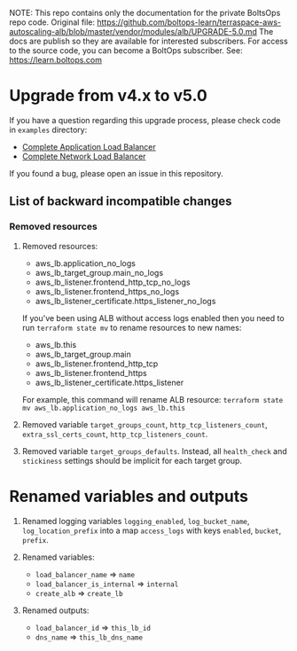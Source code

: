 <!-- note marker start -->
NOTE: This repo contains only the documentation for the private BoltsOps repo code.
Original file: https://github.com/boltops-learn/terraspace-aws-autoscaling-alb/blob/master/vendor/modules/alb/UPGRADE-5.0.md
The docs are publish so they are available for interested subscribers.
For access to the source code, you can become a BoltOps subscriber.
See: https://learn.boltops.com

<!-- note marker end -->

# Upgrade from v4.x to v5.0

If you have a question regarding this upgrade process, please check code in `examples` directory:

* [Complete Application Load Balancer](https://github.com/terraform-aws-modules/terraform-aws-alb/tree/master/examples/complete-alb)
* [Complete Network Load Balancer](https://github.com/terraform-aws-modules/terraform-aws-alb/tree/master/examples/complete-nlb)

If you found a bug, please open an issue in this repository.

## List of backward incompatible changes

### Removed resources

1. Removed resources:

    - aws_lb.application_no_logs
    - aws_lb_target_group.main_no_logs
    - aws_lb_listener.frontend_http_tcp_no_logs
    - aws_lb_listener.frontend_https_no_logs
    - aws_lb_listener_certificate.https_listener_no_logs
  
   If you've been using ALB without access logs enabled then you need to run `terraform state mv` to rename resources to new names:
  
    - aws_lb.this
    - aws_lb_target_group.main
    - aws_lb_listener.frontend_http_tcp
    - aws_lb_listener.frontend_https
    - aws_lb_listener_certificate.https_listener

   For example, this command will rename ALB resource: `terraform state mv aws_lb.application_no_logs aws_lb.this`
  
2. Removed variable `target_groups_count`, `http_tcp_listeners_count`, `extra_ssl_certs_count`, `http_tcp_listeners_count`.

3. Removed variable `target_groups_defaults`. Instead, all `health_check` and `stickiness` settings should be implicit for each target group.

# Renamed variables and outputs

1. Renamed logging variables `logging_enabled`, `log_bucket_name`, `log_location_prefix` into a map `access_logs` with keys `enabled`, `bucket`, `prefix`.

2. Renamed variables:

   - `load_balancer_name` => `name`
   - `load_balancer_is_internal` => `internal`
   - `create_alb` => `create_lb`

3. Renamed outputs:

   - `load_balancer_id` => `this_lb_id`
   - `dns_name` => `this_lb_dns_name`
